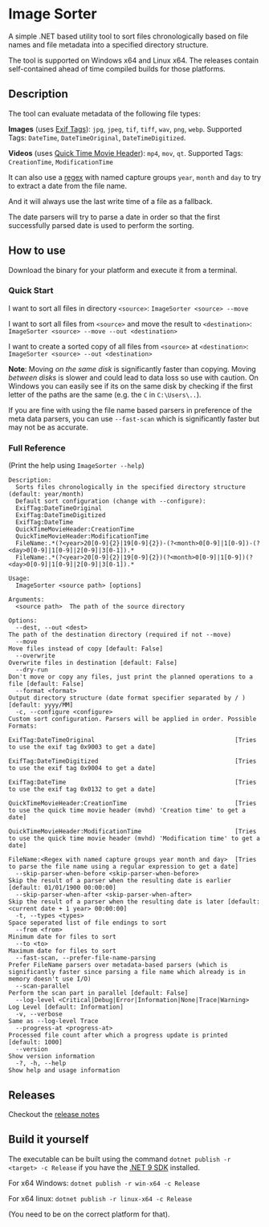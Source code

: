 # Image Sorter

A simple .NET based utility tool to sort files chronologically based on file names and file metadata into a specified directory structure.

The tool is supported on Windows x64 and Linux x64. The releases contain self-contained ahead of time compiled builds for those platforms.

## Description

The tool can evaluate metadata of the following file types:

**Images** (uses [Exif Tags](https://en.wikipedia.org/wiki/Exif)): ``jpg``, ``jpeg``, ``tif``, ``tiff``, ``wav``, ``png``, ``webp``.
Supported Tags: ``DateTime``, ``DateTimeOriginal``, ``DateTimeDigitized``.

**Videos** (uses [Quick Time Movie Header](https://developer.apple.com/documentation/quicktime-file-format/movie_header_atom)): ``mp4``, ``mov``, ``qt``.
Supported Tags: ``CreationTime``, ``ModificationTime``

It can also use a [regex](https://en.wikipedia.org/wiki/Regular_expression) with named capture groups ``year``, ``month`` and ``day`` to try to extract a date from the file name.

And it will always use the last write time of a file as a fallback.

The date parsers will try to parse a date in order so that the first successfully parsed date is used to perform the sorting.

## How to use

Download the binary for your platform and execute it from a terminal.

### Quick Start

I want to sort all files in directory ``<source>``: ``ImageSorter <source> --move``

I want to sort all files from ``<source>`` and move the result to ``<destination>``: ``ImageSorter <source> --move --out <destination>``

I want to create a sorted copy of all files from ``<source>`` at ``<destination>``: ``ImageSorter <source> --out <destination>``

**Note**: Moving _on the same disk_ is significantly faster than copying.
Moving _between disks_ is slower and could lead to data loss so use with caution.
On Windows you can easily see if its on the same disk by checking if the first letter of the paths are the same (e.g. the ``C`` in ``C:\Users\..``).

If you are fine with using the file name based parsers in preference of the meta data parsers, you can use ``--fast-scan``
which is significantly faster but may not be as accurate.

### Full Reference

(Print the help using ``ImageSorter --help``)

````
Description:
  Sorts files chronologically in the specified directory structure (default: year/month)
  Default sort configuration (change with --configure):
  ExifTag:DateTimeOriginal
  ExifTag:DateTimeDigitized
  ExifTag:DateTime
  QuickTimeMovieHeader:CreationTime
  QuickTimeMovieHeader:ModificationTime
  FileName:.*(?<year>20[0-9]{2}|19[0-9]{2})-(?<month>0[0-9]|1[0-9])-(?<day>0[0-9]|1[0-9]|2[0-9]|3[0-1]).*
  FileName:.*(?<year>20[0-9]{2}|19[0-9]{2})(?<month>0[0-9]|1[0-9])(?<day>0[0-9]|1[0-9]|2[0-9]|3[0-1]).*

Usage:
  ImageSorter <source path> [options]

Arguments:
  <source path>  The path of the source directory

Options:
  --dest, --out <dest>                                               The path of the destination directory (required if not --move)
  --move                                                             Move files instead of copy [default: False]
  --overwrite                                                        Overwrite files in destination [default: False]
  --dry-run                                                          Don't move or copy any files, just print the planned operations to a file [default: False]
  --format <format>                                                  Output directory structure (date format specifier separated by / ) [default: yyyy/MM]
  -c, --configure <configure>                                        Custom sort configuration. Parsers will be applied in order. Possible Formats:
                                                                     ExifTag:DateTimeOriginal                                       [Tries to use the exif tag 0x9003 to get a date]
                                                                     ExifTag:DateTimeDigitized                                      [Tries to use the exif tag 0x9004 to get a date]
                                                                     ExifTag:DateTime                                               [Tries to use the exif tag 0x0132 to get a date]
                                                                     QuickTimeMovieHeader:CreationTime                              [Tries to use the quick time movie header (mvhd) 'Creation time' to get a date]
                                                                     QuickTimeMovieHeader:ModificationTime                          [Tries to use the quick time movie header (mvhd) 'Modification time' to get a date]
                                                                     FileName:<Regex with named capture groups year month and day>  [Tries to parse the file name using a regular expression to get a date]
  --skip-parser-when-before <skip-parser-when-before>                Skip the result of a parser when the resulting date is earlier [default: 01/01/1900 00:00:00]
  --skip-parser-when-after <skip-parser-when-after>                  Skip the result of a parser when the resulting date is later [default: <current date + 1 year> 00:00:00]
  -t, --types <types>                                                Space seperated list of file endings to sort
  --from <from>                                                      Minimum date for files to sort
  --to <to>                                                          Maximum date for files to sort
  --fast-scan, --prefer-file-name-parsing                            Prefer FileName parsers over metadata-based parsers (which is significantly faster since parsing a file name which already is in memory doesn't use I/O)      
  --scan-parallel                                                    Perform the scan part in parallel [default: False]
  --log-level <Critical|Debug|Error|Information|None|Trace|Warning>  Log Level [default: Information]
  -v, --verbose                                                      Same as --log-level Trace
  --progress-at <progress-at>                                        Processed file count after which a progress update is printed [default: 1000]
  --version                                                          Show version information
  -?, -h, --help                                                     Show help and usage information
````

## Releases

Checkout the [release notes](ReleaseNotes/Releases.md)

## Build it yourself

The executable can be built using the command 
``dotnet publish -r <target> -c Release`` if you have the [.NET 9 SDK](https://dotnet.microsoft.com/en-us/download/dotnet/9.0) installed.

For x64 Windows: ``dotnet publish -r win-x64 -c Release``

For x64 linux: ``dotnet publish -r linux-x64 -c Release``

(You need to be on the correct platform for that).

